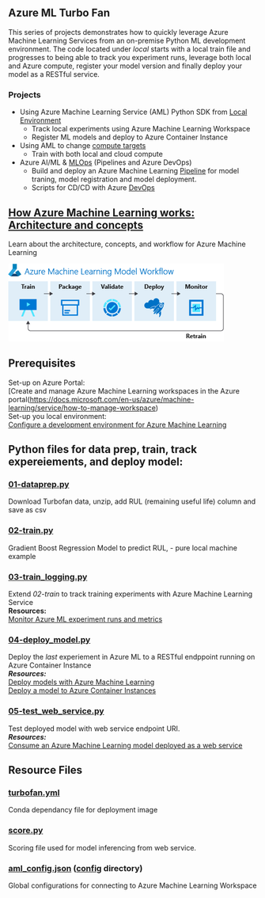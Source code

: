 ## Azure ML Turbo Fan 
This series of projects demonstrates how to quickly leverage Azure Machine Learning Services from an on-premise Python ML development environment. The code located under _local_ starts with a local train file and progresses to being able to track you experiment runs, leverage both local and Azure compute, register your model version and finally deploy your model as a RESTful service.

### Projects
- Using Azure Machine Learning Service (AML) Python SDK from [Local Environment](/)
   - Track local experiments using Azure Machine Learning Workspace
   - Register ML models and deploy to Azure Container Instance
- Using AML to change [compute targets](compute)
   - Train with both local and cloud compute
- Azure AI/ML & [MLOps](devops) (Pipelines and Azure DevOps)
   - Build and deploy an Azure Machine Learning [Pipeline](pipeline) for model traning, model registration and model deployment.
   - Scripts for CD/CD with Azure [DevOps](devops)

## [How Azure Machine Learning works: Architecture and concepts](https://docs.microsoft.com/en-us/azure/machine-learning/service/concept-azure-machine-learning-architecture)
Learn about the architecture, concepts, and workflow for Azure Machine Learning

![workflow](../../images/workflow.png)


## Prerequisites
Set-up on Azure Portal:
<br/>[Create and manage Azure Machine Learning workspaces in the Azure portal(https://docs.microsoft.com/en-us/azure/machine-learning/service/how-to-manage-workspace)
<br/>Set-up you local environment:
<br/>[Configure a development environment for Azure Machine Learning](https://docs.microsoft.com/en-us/azure/machine-learning/service/how-to-configure-environment#local)

## Python files for data prep, train, track expereiements, and deploy model:

### [01-dataprep.py](01-dataprep.py)
Download Turbofan data, unzip, add RUL (remaining useful life) column and save as csv
### [02-train.py](02-train.py)
Gradient Boost Regression Model to predict RUL, - pure local machine example
### [03-train_logging.py](03-train_logging.py)
Extend *02-train* to track training experiments with Azure Machine Learning Service
<br/> __Resources:__
<br/>[Monitor Azure ML experiment runs and metrics](https://docs.microsoft.com/en-us/azure/machine-learning/service/how-to-track-experiments#available-metrics-to-track)
### [04-deploy_model.py](04-deploy_model.py)
Deploy the _last_ experiement in Azure ML to a RESTful endppoint running on Azure Container Instance
<br/> ___Resources:___ 
<br/> [Deploy models with Azure Machine Learning](https://docs.microsoft.com/en-us/azure/machine-learning/service/how-to-deploy-and-where)
<br/>[Deploy a model to Azure Container Instances](https://docs.microsoft.com/en-us/azure/machine-learning/service/how-to-deploy-azure-container-instance)
### [05-test_web_service.py](05-test_web_service.py)
Test deployed model with web service endpoint URI.
<br/> ___Resources:___ 
<br/> [Consume an Azure Machine Learning model deployed as a web service](https://docs.microsoft.com/en-us/azure/machine-learning/service/how-to-consume-web-service)


## Resource Files
### [turbofan.yml](turbofan.yml)
Conda dependancy file for deployment image
### [score.py](score.py)
Scoring file used for model inferencing from web service.
### [aml_config.json](config/aml_config.json) ([config](config/) directory)
Global configurations for connecting to Azure Machine Learning Workspace
